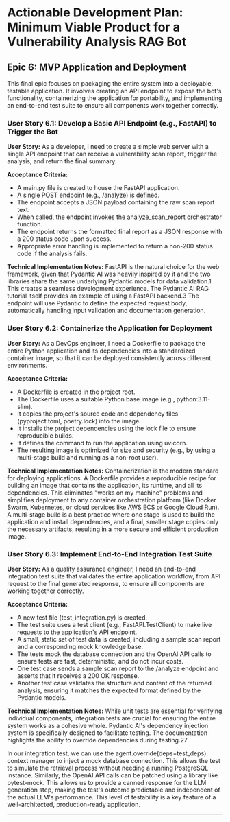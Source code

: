 # Actionable Development Plan: Minimum Viable Product for a Vulnerability Analysis RAG Bot

## Epic 6: MVP Application and Deployment

This final epic focuses on packaging the entire system into a deployable, testable application. It involves creating an API endpoint to expose the bot's functionality, containerizing the application for portability, and implementing an end-to-end test suite to ensure all components work together correctly.

### User Story 6.1: Develop a Basic API Endpoint (e.g., FastAPI) to Trigger the Bot

**User Story:**
As a developer, I need to create a simple web server with a single API endpoint that can receive a vulnerability scan report, trigger the analysis, and return the final summary.

**Acceptance Criteria:**
- A main.py file is created to house the FastAPI application.
- A single POST endpoint (e.g., /analyze) is defined.
- The endpoint accepts a JSON payload containing the raw scan report text.
- When called, the endpoint invokes the analyze_scan_report orchestrator function.
- The endpoint returns the formatted final report as a JSON response with a 200 status code upon success.
- Appropriate error handling is implemented to return a non-200 status code if the analysis fails.

**Technical Implementation Notes:**
FastAPI is the natural choice for the web framework, given that Pydantic AI was heavily inspired by it and the two libraries share the same underlying Pydantic models for data validation.1 This creates a seamless development experience. The Pydantic AI RAG tutorial itself provides an example of using a FastAPI backend.3 The endpoint will use Pydantic to define the expected request body, automatically handling input validation and documentation generation.

### User Story 6.2: Containerize the Application for Deployment

**User Story:**
As a DevOps engineer, I need a Dockerfile to package the entire Python application and its dependencies into a standardized container image, so that it can be deployed consistently across different environments.

**Acceptance Criteria:**
- A Dockerfile is created in the project root.
- The Dockerfile uses a suitable Python base image (e.g., python:3.11-slim).
- It copies the project's source code and dependency files (pyproject.toml, poetry.lock) into the image.
- It installs the project dependencies using the lock file to ensure reproducible builds.
- It defines the command to run the application using uvicorn.
- The resulting image is optimized for size and security (e.g., by using a multi-stage build and running as a non-root user).

**Technical Implementation Notes:**
Containerization is the modern standard for deploying applications. A Dockerfile provides a reproducible recipe for building an image that contains the application, its runtime, and all its dependencies. This eliminates "works on my machine" problems and simplifies deployment to any container orchestration platform (like Docker Swarm, Kubernetes, or cloud services like AWS ECS or Google Cloud Run). A multi-stage build is a best practice where one stage is used to build the application and install dependencies, and a final, smaller stage copies only the necessary artifacts, resulting in a more secure and efficient production image.

### User Story 6.3: Implement End-to-End Integration Test Suite

**User Story:**
As a quality assurance engineer, I need an end-to-end integration test suite that validates the entire application workflow, from API request to the final generated response, to ensure all components are working together correctly.

**Acceptance Criteria:**
- A new test file (test_integration.py) is created.
- The test suite uses a test client (e.g., FastAPI.TestClient) to make live requests to the application's API endpoint.
- A small, static set of test data is created, including a sample scan report and a corresponding mock knowledge base.
- The tests mock the database connection and the OpenAI API calls to ensure tests are fast, deterministic, and do not incur costs.
- One test case sends a sample scan report to the /analyze endpoint and asserts that it receives a 200 OK response.
- Another test case validates the structure and content of the returned analysis, ensuring it matches the expected format defined by the Pydantic models.

**Technical Implementation Notes:**
While unit tests are essential for verifying individual components, integration tests are crucial for ensuring the entire system works as a cohesive whole. Pydantic AI's dependency injection system is specifically designed to facilitate testing. The documentation highlights the ability to override dependencies during testing.27

In our integration test, we can use the agent.override(deps=test_deps) context manager to inject a mock database connection. This allows the test to simulate the retrieval process without needing a running PostgreSQL instance. Similarly, the OpenAI API calls can be patched using a library like pytest-mock. This allows us to provide a canned response for the LLM generation step, making the test's outcome predictable and independent of the actual LLM's performance. This level of testability is a key feature of a well-architected, production-ready application.

---